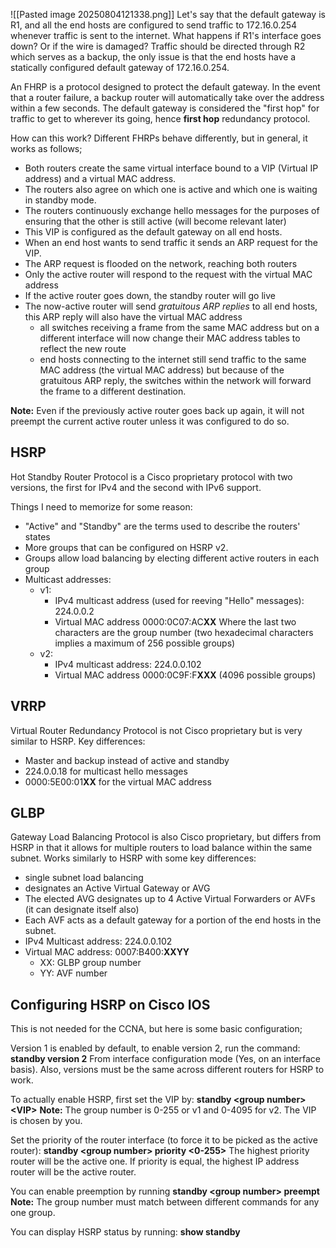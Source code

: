![[Pasted image 20250804121338.png]]
Let's say that the default gateway is R1, and all the end hosts are configured to send traffic to 172.16.0.254 whenever traffic is sent to the internet. What happens if R1's interface goes down? Or if the wire is damaged? Traffic should be directed through R2 which serves as a backup, the only issue is that the end hosts have a statically configured default gateway of 172.16.0.254.

An FHRP is a protocol designed to protect the default gateway. In the event that a router failure, a backup router will automatically take over the address within a few seconds. The default gateway is considered the "first hop" for traffic to get to wherever its going, hence **first hop** redundancy protocol.

How can this work? Different FHRPs behave differently, but in general, it works as follows;
- Both routers create the same virtual interface bound to a VIP (Virtual IP address) and a virtual MAC address.
- The routers also agree on which one is active and which one is waiting in standby mode.
- The routers continuously exchange hello messages for the purposes of ensuring that the other is still active (will become relevant later)
- This VIP is configured as the default gateway on all end hosts.
- When an end host wants to send traffic it sends an ARP request for the VIP.
- The ARP request is flooded on the network, reaching both routers
- Only the active router will respond to the request with the virtual MAC address
- If the active router goes down, the standby router will go live
- The now-active router will send *gratuitous ARP replies* to all end hosts, this ARP reply will also have the virtual MAC address
	- all switches receiving a frame from the same MAC address but on a different interface will now change their MAC address tables to reflect the new route
	- end hosts connecting to the internet still send traffic to the same MAC address (the virtual MAC address) but because of the gratuitous ARP reply, the switches within the network will forward the frame to a different destination.

**Note:** Even if the previously active router goes back up again, it will not preempt the current active router unless it was configured to do so.
## HSRP
Hot Standby Router Protocol is a Cisco proprietary protocol with two versions, the first for IPv4 and the second with IPv6 support.

Things I need to memorize for some reason:
- "Active" and "Standby" are the terms used to describe the routers' states
- More groups that can be configured on HSRP v2.
- Groups allow load balancing by electing different active routers in each group
- Multicast addresses:
	- v1:
		- IPv4 multicast address (used for reeving "Hello" messages): 224.0.0.2
		- Virtual MAC address 0000:0C07:AC**XX** Where the last two characters are the group number (two hexadecimal characters implies a maximum of 256 possible groups)
	- v2:
		- IPv4 multicast address: 224.0.0.102
		- Virtual MAC address 0000:0C9F:F**XXX** (4096 possible groups)
## VRRP
Virtual Router Redundancy Protocol is not Cisco proprietary but is very similar to HSRP. Key differences:
- Master and backup instead of active and standby
- 224.0.0.18 for multicast hello messages
- 0000:5E00:01**XX** for the virtual MAC address
## GLBP
Gateway Load Balancing Protocol is also Cisco proprietary, but differs from HSRP in that it allows for multiple routers to load balance within the same subnet. Works similarly to HSRP with some key differences:
- single subnet load balancing 
- designates an Active Virtual Gateway or AVG
- The elected AVG designates up to 4 Active Virtual Forwarders or AVFs (it can designate itself also)
- Each AVF acts as a default gateway for a portion of the end hosts in the subnet.
- IPv4 Multicast address: 224.0.0.102
- Virtual MAC address: 0007:B400:**XXYY**
	- XX: GLBP group number
	- YY: AVF number

## Configuring HSRP on Cisco IOS
This is not needed for the CCNA, but here is some basic configuration;

Version 1 is enabled by default, to enable version 2, run the command:
	**standby version 2**
From interface configuration mode (Yes, on an interface basis). Also, versions must be the same across different routers for HSRP to work. 

To actually enable HSRP, first set the VIP by:
	**standby <group number\> <VIP\>**
**Note:** The group number is 0-255 or v1 and 0-4095 for v2. The VIP is chosen by you.

Set the priority of the router interface (to force it to be picked as the active router):
	**standby <group number\> priority <0-255\>**
The highest priority router will be the active one. If priority is equal, the highest IP address router will be the active router.

You can enable preemption by running
	**standby <group number\> preempt**
**Note:** The group number must match between different commands for any one group.

You can display HSRP status by running:
	**show standby**
